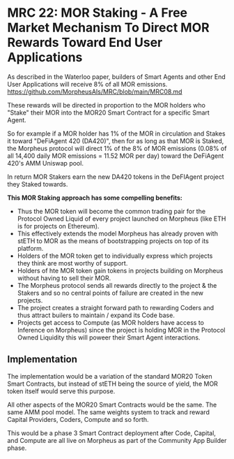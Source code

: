 # MRC 22: MOR Staking - A Free Market Mechanism To Direct MOR Rewards Toward End User Applications
As described in the Waterloo paper, builders of Smart Agents and other End User Applications will receive 8% of all MOR emissions.
https://github.com/MorpheusAIs/MRC/blob/main/MRC08.md

These rewards will be directed in proportion to the MOR holders who "Stake" their MOR into the MOR20 Smart Contract for a specific Smart Agent.

So for example if a MOR holder has 1% of the MOR in circulation and Stakes it toward "DeFiAgent 420 (DA420)", then for as long as that MOR is Staked, the Morpheus protocol will direct 1% of the 8% of MOR emissions (0.08% of all 14,400 daily MOR emissions = 11.52 MOR per day) toward the DeFiAgent 420's AMM Uniswap pool. 

In return MOR Stakers earn the new DA420 tokens in the DeFIAgent project they Staked towards. 

**This MOR Staking approach has some compelling benefits:**
- Thus the MOR token will become the common trading pair for the Protocol Owned Liquid of every project launched on Morpheus (like ETH is for projects on Ethereum).
- This effectively extends the model Morpheus has already proven with stETH to MOR as the means of bootstrapping projects on top of its platform.   
- Holders of the MOR token get to individually express which projects they think are most worthy of support.
- Holders of hte MOR token gain tokens in projects building on Morpheus without having to sell their MOR. 
- The Morpheus protocol sends all rewards directly to the project & the Stakers and so no central points of failure are created in the new projects.
- The project creates a straight forward path to rewarding Coders and thus attract builers to maintain / expand its Code base.
- Projects get access to Compute (as MOR holders have access to Inference on Morpheus) since the project is holding MOR in the Protocol Owned Liquidity this will poweer their Smart Agent interactions.

## Implementation
The implementation would be a variation of the standard MOR20 Token Smart Contracts, but instead of stETH being the source of yield, the MOR token itself would serve this purpose.

All other aspects of the MOR20 Smart Contracts would be the same. The same AMM pool model. The same weights system to track and reward Capital Providers, Coders, Compute and so forth.

This would be a phase 3 Smart Contract deployment after Code, Capital, and Compute are all live on Morpheus as part of the Community App Builder phase.
